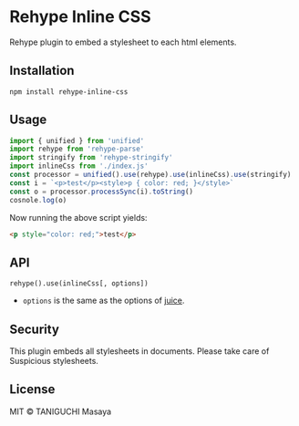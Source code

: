 # Rehype Inline CSS

Rehype plugin to embed a stylesheet to each html elements.

## Installation

    npm install rehype-inline-css

## Usage

```js
import { unified } from 'unified'
import rehype from 'rehype-parse'
import stringify from 'rehype-stringify'
import inlineCss from './index.js'
const processor = unified().use(rehype).use(inlineCss).use(stringify)
const i = `<p>test</p><style>p { color: red; }</style>`
const o = processor.processSync(i).toString()
cosnole.log(o)
```

Now running the above script yields:

```html
<p style="color: red;">test</p>
```

## API

`rehype().use(inlineCss[, options])`

- `options` is the same as the options of [juice](https://www.npmjs.com/package/juice).

## Security

This plugin embeds all stylesheets in documents.
Please take care of Suspicious stylesheets.

## License

MIT &copy; TANIGUCHI Masaya
